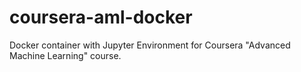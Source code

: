 # coursera-aml-docker
Docker container with Jupyter Environment for Coursera "Advanced Machine Learning" course.
